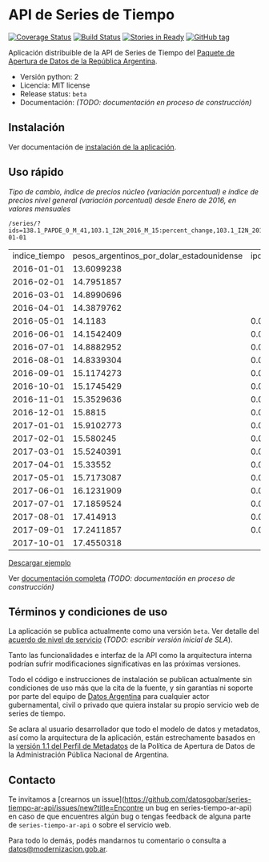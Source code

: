 # API de Series de Tiempo

[![Coverage Status](https://coveralls.io/repos/github/datosgobar/series-tiempo-ar-api/badge.svg?branch=master)](https://coveralls.io/github/datosgobar/series-tiempo-ar-api?branch=master)
[![Build Status](https://travis-ci.org/datosgobar/series-tiempo-ar-api.svg?branch=master)](https://travis-ci.org/datosgobar/series-tiempo-ar-api)
[![Stories in Ready](https://badge.waffle.io/datosgobar/series-tiempo-ar-api.png?label=ready&title=Ready)](https://waffle.io/datosgobar/series-tiempo-ar-api)
[![GitHub tag](https://img.shields.io/github/tag/datosgobar/series-tiempo-ar-api.svg)]()

Aplicación distribuible de la API de Series de Tiempo del [Paquete de Apertura de Datos de la República Argentina](http://paquete-apertura-datos.readthedocs.io/es/stable/).

* Versión python: 2
* Licencia: MIT license
* Release status: `beta`
* Documentación: *(TODO: documentación en proceso de construcción)*

## Instalación

Ver documentación de [instalación de la aplicación](docs/development.md).

## Uso rápido

*Tipo de cambio, índice de precios núcleo (variación porcentual) e índice de precios nivel general (variación porcentual) desde Enero de 2016, en valores mensuales*

```
/series/?ids=138.1_PAPDE_0_M_41,103.1_I2N_2016_M_15:percent_change,103.1_I2N_2016_M_19:percent_change&collapse=month&format=csv&start_date=2016-01-01
```

<table>
<tr><td>indice_tiempo</td><td>pesos_argentinos_por_dolar_estadounidense</td><td>ipc_2016_nucleo</td><td>ipc_2016_nivgeneral</td></tr>
<tr><td>2016-01-01</td><td>13.6099238</td><td></td><td></td></tr>
<tr><td>2016-02-01</td><td>14.7951857</td><td></td><td></td></tr>
<tr><td>2016-03-01</td><td>14.8990696</td><td></td><td></td></tr>
<tr><td>2016-04-01</td><td>14.3879762</td><td></td><td></td></tr>
<tr><td>2016-05-01</td><td>14.1183   </td><td>0.0265777</td><td>0.0419337</td></tr>
<tr><td>2016-06-01</td><td>14.1542409</td><td>0.0301247</td><td>0.0307591</td></tr>
<tr><td>2016-07-01</td><td>14.8882952</td><td>0.0187154</td><td>0.0204675</td></tr>
<tr><td>2016-08-01</td><td>14.8339304</td><td>0.0165157</td><td>0.0020196</td></tr>
<tr><td>2016-09-01</td><td>15.1174273</td><td>0.0154869</td><td>0.0114914</td></tr>
<tr><td>2016-10-01</td><td>15.1745429</td><td>0.0179986</td><td>0.0235933</td></tr>
<tr><td>2016-11-01</td><td>15.3529636</td><td>0.0171879</td><td>0.0161842</td></tr>
<tr><td>2016-12-01</td><td>15.8815   </td><td>0.0171243</td><td>0.0119757</td></tr>
<tr><td>2017-01-01</td><td>15.9102773</td><td>0.013389 </td><td>0.01313</td></tr>
<tr><td>2017-02-01</td><td>15.580245 </td><td>0.0184608</td><td>0.0246316</td></tr>
<tr><td>2017-03-01</td><td>15.5240391</td><td>0.0182095</td><td>0.0236416</td></tr>
<tr><td>2017-04-01</td><td>15.33552  </td><td>0.0229158</td><td>0.0263366</td></tr>
<tr><td>2017-05-01</td><td>15.7173087</td><td>0.0160246</td><td>0.0128313</td></tr>
<tr><td>2017-06-01</td><td>16.1231909</td><td>0.0152262</td><td>0.0138837</td></tr>
<tr><td>2017-07-01</td><td>17.1859524</td><td>0.0176384</td><td>0.0171937</td></tr>
<tr><td>2017-08-01</td><td>17.414913 </td><td>0.0150374</td><td>0.0147753</td></tr>
<tr><td>2017-09-01</td><td>17.2411857</td><td>0.017578 </td><td>0.0204363</td></tr>
<tr><td>2017-10-01</td><td>17.4550318</td><td></td><td></td></tr>
</table>

[Descargar ejemplo](https://github.com/datosgobar/series-tiempo-ar-api/raw/master/docs/assets/data-example-1.csv)

Ver [documentación completa]() *(TODO: documentación en proceso de construcción)*

## Términos y condiciones de uso

La aplicación se publica actualmente como una versión `beta`. Ver detalle del [acuerdo de nivel de servicio]() (*TODO: escribir versión inicial de SLA*).

Tanto las funcionalidades e interfaz de la API como la arquitectura interna podrían sufrir modificaciones significativas en las próximas versiones.

Todo el código e instrucciones de instalación se publican actualmente sin condiciones de uso más que la cita de la fuente, y sin garantías ni soporte por parte del equipo de [Datos Argentina](datosgobar.github.io) para cualquier actor gubernamental, civil o privado que quiera instalar su propio servicio web de series de tiempo.

Se aclara al usuario desarrollador que todo el modelo de datos y metadatos, así como la arquitectura de la aplicación, están estrechamente basados en la [versión 1.1 del Perfil de Metadatos](http://paquete-apertura-datos.readthedocs.io/es/0.2.0/guia_metadatos.html) de la Política de Apertura de Datos de la Administración Pública Nacional de Argentina.

## Contacto

Te invitamos a [crearnos un issue](https://github.com/datosgobar/series-tiempo-ar-api/issues/new?title=Encontre un bug en series-tiempo-ar-api) en caso de que encuentres algún bug o tengas feedback de alguna parte de `series-tiempo-ar-api` o sobre el servicio web.

Para todo lo demás, podés mandarnos tu comentario o consulta a [datos@modernizacion.gob.ar](mailto:datos@modernizacion.gob.ar).




